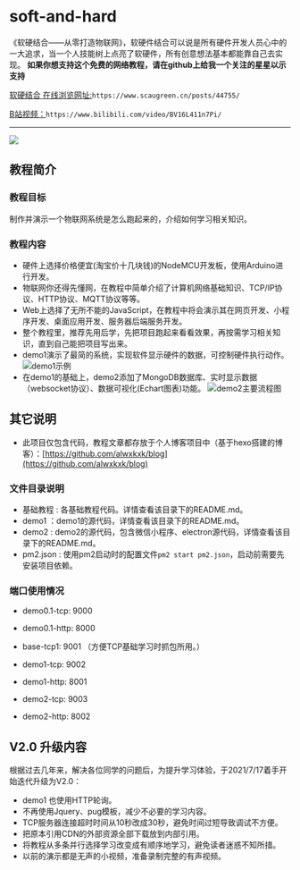 # soft-and-hard
《软硬结合——从零打造物联网》，软硬件结合可以说是所有硬件开发人员心中的一大追求，当一个人技能树上点亮了软硬件，所有创意想法基本都能靠自己去实现。 __如果你想支持这个免费的网络教程，请在github上给我一个关注的星星以示支持__ 


[软硬结合 在线浏览网址:](https://www.scaugreen.cn/posts/44755/)`https://www.scaugreen.cn/posts/44755/`


[B站视频：](https://www.bilibili.com/video/BV16L411n7Pi/)`https://www.bilibili.com/video/BV16L411n7Pi/`


---

![](http://ww1.sinaimg.cn/large/005BIQVbgy1fz6du0ubg4j31hc0q27a9.jpg)

## 教程简介
### 教程目标
制作并演示一个物联网系统是怎么跑起来的，介绍如何学习相关知识。
### 教程内容
- 硬件上选择价格便宜(淘宝价十几块钱)的NodeMCU开发板，使用Arduino进行开发。
- 物联网你还得先懂网，在教程中简单介绍了计算机网络基础知识、TCP/IP协议、HTTP协议、MQTT协议等等。
- Web上选择了无所不能的JavaScript，在教程中将会演示其在网页开发、小程序开发、桌面应用开发、服务器后端服务开发。
- 整个教程里，推荐先用后学，先把项目跑起来看看效果，再按需学习相关知识，直到自己能把项目写出来。
- demo1演示了最简的系统，实现软件显示硬件的数据，可控制硬件执行动作。
![demo1示例](http://ww1.sinaimg.cn/large/005BIQVbgy1fzboqhds5sj30lu0co75a.jpg)
- 在demo1的基础上，demo2添加了MongoDB数据库、实时显示数据（websocket协议）、数据可视化(Echart图表)功能。
![demo2主要流程图](http://ww1.sinaimg.cn/large/005BIQVbgy1fzbotaayifj30lu0coab7.jpg)



## 其它说明
- 此项目仅包含代码，教程文章都存放于个人博客项目中（基于hexo搭建的博客）：[https://github.com/alwxkxk/blog](https://github.com/alwxkxk/blog)
<!-- - 这个教程之前是要本地浏览的形式做的，需要读者先clone此项目到本地，才能进行阅读，但发现好多新手会卡在github上。[旧版教程备份（已弃用）-百度云](https://pan.baidu.com/s/1TcUtfI5hFedj_RL6j8QacQ)
- 为了降低阅读门槛，我重新制作并发布在线教程。[软硬结合-在线访问](https://www.scaugreen.cn/posts/44755/) -->

### 文件目录说明
- 基础教程 : 各基础教程代码。详情查看该目录下的README.md。
- demo1 ：demo1的源代码，详情查看该目录下的README.md。
- demo2 : demo2的源代码，包含微信小程序、electron源代码，详情查看该目录下的README.md。
- pm2.json : 使用pm2启动时的配置文件`pm2 start pm2.json`，启动前需要先安装项目依赖。

### 端口使用情况
- demo0.1-tcp: 9000
- demo0.1-http: 8000

- base-tcp1: 9001 （方便TCP基础学习时抓包所用。）

- demo1-tcp: 9002
- demo1-http: 8001

- demo2-tcp: 9003
- demo2-http: 8002

## V2.0 升级内容
根据过去几年来，解决各位同学的问题后，为提升学习体验，于2021/7/17着手开始迭代升级为V2.0：
- demo1 也使用HTTP轮询。
- 不再使用Jquery、pug模板，减少不必要的学习内容。
- TCP服务器连接超时时间从10秒改成30秒，避免时间过短导致调试不方便。
- 把原本引用CDN的外部资源全部下载放到内部引用。
- 将教程从多条并行选择学习改变成有顺序地学习，避免读者迷惑不知所措。
- 以前的演示都是无声的小视频，准备录制完整的有声视频。


